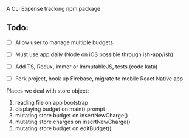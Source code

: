 A CLI Expense tracking npm package

## Todo:

- [ ] Allow user to manage multiple budgets
- [ ] Must use app daily (Node on iOS possible through ish-app/ish)
- [ ] Add TS, Redux, immer or ImmutableJS, tests (code kata)
- [ ] Fork project, hook up Firebase, migrate to mobile React Native app




Places we deal with store object:
1. reading file on app bootstrap
2. displaying budget on main() prompt
3. mutating store budget on insertNewCharge()
4. mutating store charges on insertNewCharge()
5. mutating store budget on editBudget()